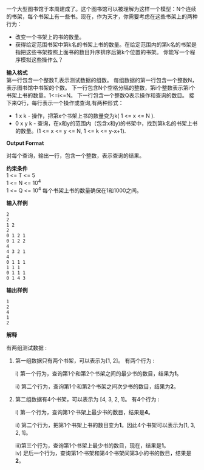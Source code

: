 一个大型图书馆于本周建成了。这个图书馆可以被理解为这样一个模型：N个连续的书架，每个书架上有一些书。现在，作为天才，你需要考虑在这些书架上的两种行为：
* 改变一个书架上的书的数量。
* 获得给定范围书架中第k名的书架上书的数量。在给定范围内的第k名的书架是指把这些书架按照上面书的数目升序排序后第k个位置的书架。
你能写一个程序模拟这些操作么？

**输入格式**  
第一行包含一个整数T,表示测试数据的组数。
每组数据的第一行包含一个整数N，表示图书馆中书架的个数。
下一行包含N个空格分隔的整数，第i个整数表示第i个书架上书的数量。1<=i<=N。
下一行包含一个整数Q表示操作和查询的数目。 接下来Q行，每行表示一个操作或查询,有两种形式：


* 1 x k - 操作，把第x个书架上书的数量变为k( 1 <= x <= N ).
* 0 x y k - 查询，在x和y的范围内（包含x和y)的书架中，找到第k名的书架上书的数量。(1 <= x <= y <= N, 1 <= k <= y-x+1).


**Output Format**  

对每个查询，输出一行，包含一个整数，表示查询的结果。

**约束条件**  
1 <= T <= 5  
1 <= N <= 10<sup>4</sup>   
1 <= Q <= 10<sup>4</sup>
每个书架上书的数量确保在1和1000之间。    

**输入样例**

    2
    2
    1 2
    2
    0 1 2 1
    0 1 2 2
    4
    4 3 2 1
    4
    0 1 1 1
    1 1 1
    0 1 1 1
    0 1 4 3

**输出样例**

    1
    2
    4
    1
    2

**解释**  

有两组测试数据 :

1. 第一组数据只有两个书架，可以表示为[1, 2]。 有两个行为 : 

	i) 第一个行为，查询第1个和第2个书架之间的最少书的数目，结果为**1**。  
    
    ii) 第二个行为，查询第1个和第2个书架之间次少书的数目，结果为**2**。
    
2. 第二组数据有4个书架，可以表示为 [4, 3, 2, 1]。 有4个行为 :  
    
     i) 第一个行为，查询第1个书架上最少书的数目，结果是**4**。  
     
     ii) 第二个行为，把第1个书架上书的数目变为**1**。因此4个书架可以表示为[1, 3, 2, 1]。  
     
     iii)第三个行为，查询第1个书架上最少书的数目，现在，结果是**1**。       
     iv) 足后一个行为，查询第1个书架和第4个书架间第3小的书的数目，结果是**2**。
